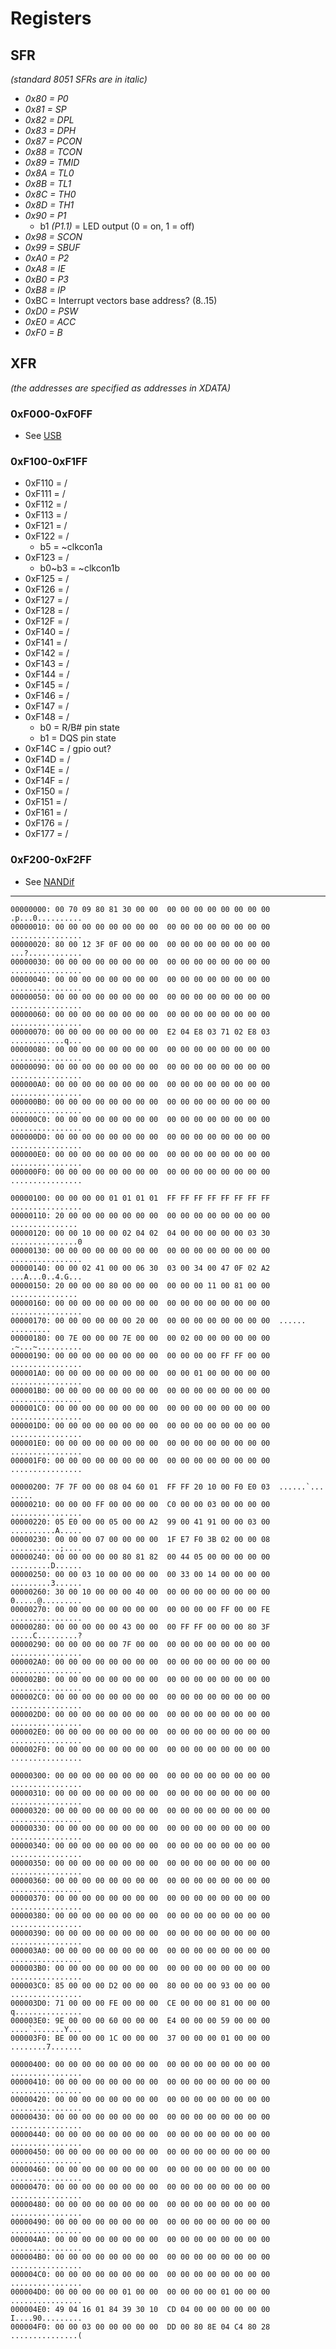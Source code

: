 # Registers

## SFR

_(standard 8051 SFRs are in italic)_

- _0x80 = P0_
- _0x81 = SP_
- _0x82 = DPL_
- _0x83 = DPH_
- _0x87 = PCON_
- _0x88 = TCON_
- _0x89 = TMID_
- _0x8A = TL0_
- _0x8B = TL1_
- _0x8C = TH0_
- _0x8D = TH1_
- _0x90 = P1_
  * b1 _(P1.1)_ = LED output (0 = on, 1 = off)
- _0x98 = SCON_
- _0x99 = SBUF_
- _0xA0 = P2_
- _0xA8 = IE_
- _0xB0 = P3_
- _0xB8 = IP_
- 0xBC = Interrupt vectors base address? (8..15)
- _0xD0 = PSW_
- _0xE0 = ACC_
- _0xF0 = B_

## XFR

_(the addresses are specified as addresses in XDATA)_

### 0xF000-0xF0FF

- See [USB](usb.md#registers)

### 0xF100-0xF1FF

- 0xF110 = /
- 0xF111 = /
- 0xF112 = /
- 0xF113 = /
- 0xF121 = /
- 0xF122 = /
  * b5 = ~clkcon1a
- 0xF123 = /
  * b0~b3 = ~clkcon1b
- 0xF125 = /
- 0xF126 = /
- 0xF127 = /
- 0xF128 = /
- 0xF12F = /
- 0xF140 = /
- 0xF141 = /
- 0xF142 = /
- 0xF143 = /
- 0xF144 = /
- 0xF145 = /
- 0xF146 = /
- 0xF147 = /
- 0xF148 = /
  * b0 = R/B# pin state
  * b1 = DQS pin state
- 0xF14C = / gpio out?
- 0xF14D = /
- 0xF14E = /
- 0xF14F = /
- 0xF150 = /
- 0xF151 = /
- 0xF161 = /
- 0xF176 = /
- 0xF177 = /

### 0xF200-0xF2FF

- See [NANDif](nandif.md#registers)

-------

```
00000000: 00 70 09 80 81 30 00 00  00 00 00 00 00 00 00 00  .p...0..........
00000010: 00 00 00 00 00 00 00 00  00 00 00 00 00 00 00 00  ................
00000020: 80 00 12 3F 0F 00 00 00  00 00 00 00 00 00 00 00  ...?............
00000030: 00 00 00 00 00 00 00 00  00 00 00 00 00 00 00 00  ................
00000040: 00 00 00 00 00 00 00 00  00 00 00 00 00 00 00 00  ................
00000050: 00 00 00 00 00 00 00 00  00 00 00 00 00 00 00 00  ................
00000060: 00 00 00 00 00 00 00 00  00 00 00 00 00 00 00 00  ................
00000070: 00 00 00 00 00 00 00 00  E2 04 E8 03 71 02 E8 03  ............q...
00000080: 00 00 00 00 00 00 00 00  00 00 00 00 00 00 00 00  ................
00000090: 00 00 00 00 00 00 00 00  00 00 00 00 00 00 00 00  ................
000000A0: 00 00 00 00 00 00 00 00  00 00 00 00 00 00 00 00  ................
000000B0: 00 00 00 00 00 00 00 00  00 00 00 00 00 00 00 00  ................
000000C0: 00 00 00 00 00 00 00 00  00 00 00 00 00 00 00 00  ................
000000D0: 00 00 00 00 00 00 00 00  00 00 00 00 00 00 00 00  ................
000000E0: 00 00 00 00 00 00 00 00  00 00 00 00 00 00 00 00  ................
000000F0: 00 00 00 00 00 00 00 00  00 00 00 00 00 00 00 00  ................

00000100: 00 00 00 00 01 01 01 01  FF FF FF FF FF FF FF FF  ................
00000110: 20 00 00 00 00 00 00 00  00 00 00 00 00 00 00 00   ...............
00000120: 00 00 10 00 00 02 04 02  04 00 00 00 00 00 03 30  ...............0
00000130: 00 00 00 00 00 00 00 00  00 00 00 00 00 00 00 00  ................
00000140: 00 00 02 41 00 00 06 30  03 00 34 00 47 0F 02 A2  ...A...0..4.G...
00000150: 20 00 00 00 80 00 00 00  00 00 00 11 00 81 00 00   ...............
00000160: 00 00 00 00 00 00 00 00  00 00 00 00 00 00 00 00  ................
00000170: 00 00 00 00 00 00 20 00  00 00 00 00 00 00 00 00  ...... .........
00000180: 00 7E 00 00 00 7E 00 00  00 02 00 00 00 00 00 00  .~...~..........
00000190: 00 00 00 00 00 00 00 00  00 00 00 00 FF FF 00 00  ................
000001A0: 00 00 00 00 00 00 00 00  00 00 01 00 00 00 00 00  ................
000001B0: 00 00 00 00 00 00 00 00  00 00 00 00 00 00 00 00  ................
000001C0: 00 00 00 00 00 00 00 00  00 00 00 00 00 00 00 00  ................
000001D0: 00 00 00 00 00 00 00 00  00 00 00 00 00 00 00 00  ................
000001E0: 00 00 00 00 00 00 00 00  00 00 00 00 00 00 00 00  ................
000001F0: 00 00 00 00 00 00 00 00  00 00 00 00 00 00 00 00  ................

00000200: 7F 7F 00 00 08 04 60 01  FF FF 20 10 00 F0 E0 03  ......`... .....
00000210: 00 00 00 FF 00 00 00 00  C0 00 00 03 00 00 00 00  ................
00000220: 05 E0 00 00 05 00 00 A2  99 00 41 91 00 00 03 00  ..........A.....
00000230: 00 00 00 07 00 00 00 00  1F E7 F0 3B 02 00 00 08  ...........;....
00000240: 00 00 00 00 00 80 81 82  00 44 05 00 00 00 00 00  .........D......
00000250: 00 00 03 10 00 00 00 00  00 33 00 14 00 00 00 00  .........3......
00000260: 30 00 10 00 00 00 40 00  00 00 00 00 00 00 00 00  0.....@.........
00000270: 00 00 00 00 00 00 00 00  00 00 00 00 FF 00 00 FE  ................
00000280: 00 00 00 00 00 43 00 00  00 FF FF 00 00 00 80 3F  .....C.........?
00000290: 00 00 00 00 00 7F 00 00  00 00 00 00 00 00 00 00  ................
000002A0: 00 00 00 00 00 00 00 00  00 00 00 00 00 00 00 00  ................
000002B0: 00 00 00 00 00 00 00 00  00 00 00 00 00 00 00 00  ................
000002C0: 00 00 00 00 00 00 00 00  00 00 00 00 00 00 00 00  ................
000002D0: 00 00 00 00 00 00 00 00  00 00 00 00 00 00 00 00  ................
000002E0: 00 00 00 00 00 00 00 00  00 00 00 00 00 00 00 00  ................
000002F0: 00 00 00 00 00 00 00 00  00 00 00 00 00 00 00 00  ................

00000300: 00 00 00 00 00 00 00 00  00 00 00 00 00 00 00 00  ................
00000310: 00 00 00 00 00 00 00 00  00 00 00 00 00 00 00 00  ................
00000320: 00 00 00 00 00 00 00 00  00 00 00 00 00 00 00 00  ................
00000330: 00 00 00 00 00 00 00 00  00 00 00 00 00 00 00 00  ................
00000340: 00 00 00 00 00 00 00 00  00 00 00 00 00 00 00 00  ................
00000350: 00 00 00 00 00 00 00 00  00 00 00 00 00 00 00 00  ................
00000360: 00 00 00 00 00 00 00 00  00 00 00 00 00 00 00 00  ................
00000370: 00 00 00 00 00 00 00 00  00 00 00 00 00 00 00 00  ................
00000380: 00 00 00 00 00 00 00 00  00 00 00 00 00 00 00 00  ................
00000390: 00 00 00 00 00 00 00 00  00 00 00 00 00 00 00 00  ................
000003A0: 00 00 00 00 00 00 00 00  00 00 00 00 00 00 00 00  ................
000003B0: 00 00 00 00 00 00 00 00  00 00 00 00 00 00 00 00  ................
000003C0: 85 00 00 00 D2 00 00 00  80 00 00 00 93 00 00 00  ................
000003D0: 71 00 00 00 FE 00 00 00  CE 00 00 00 81 00 00 00  q...............
000003E0: 9E 00 00 00 60 00 00 00  E4 00 00 00 59 00 00 00  ....`.......Y...
000003F0: BE 00 00 00 1C 00 00 00  37 00 00 00 01 00 00 00  ........7.......

00000400: 00 00 00 00 00 00 00 00  00 00 00 00 00 00 00 00  ................
00000410: 00 00 00 00 00 00 00 00  00 00 00 00 00 00 00 00  ................
00000420: 00 00 00 00 00 00 00 00  00 00 00 00 00 00 00 00  ................
00000430: 00 00 00 00 00 00 00 00  00 00 00 00 00 00 00 00  ................
00000440: 00 00 00 00 00 00 00 00  00 00 00 00 00 00 00 00  ................
00000450: 00 00 00 00 00 00 00 00  00 00 00 00 00 00 00 00  ................
00000460: 00 00 00 00 00 00 00 00  00 00 00 00 00 00 00 00  ................
00000470: 00 00 00 00 00 00 00 00  00 00 00 00 00 00 00 00  ................
00000480: 00 00 00 00 00 00 00 00  00 00 00 00 00 00 00 00  ................
00000490: 00 00 00 00 00 00 00 00  00 00 00 00 00 00 00 00  ................
000004A0: 00 00 00 00 00 00 00 00  00 00 00 00 00 00 00 00  ................
000004B0: 00 00 00 00 00 00 00 00  00 00 00 00 00 00 00 00  ................
000004C0: 00 00 00 00 00 00 00 00  00 00 00 00 00 00 00 00  ................
000004D0: 00 00 00 00 00 01 00 00  00 00 00 00 01 00 00 00  ................
000004E0: 49 04 16 01 84 39 30 10  CD 04 00 00 00 00 00 00  I....90.........
000004F0: 00 00 03 00 00 00 00 00  DD 00 80 8E 04 C4 80 28  ...............(
```
